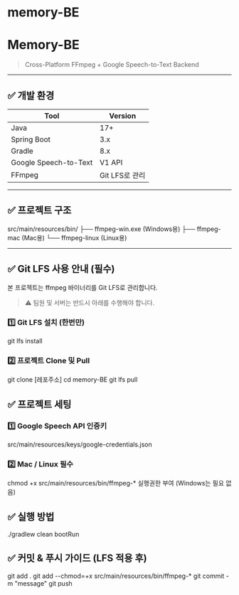 # memory-BE

# Memory-BE

> Cross-Platform FFmpeg + Google Speech-to-Text Backend

---

## ✅ 개발 환경

| Tool | Version |
|------|---------|
| Java | 17+ |
| Spring Boot | 3.x |
| Gradle | 8.x |
| Google Speech-to-Text | V1 API |
| FFmpeg | Git LFS로 관리 |

---

## ✅ 프로젝트 구조

src/main/resources/bin/ ├── ffmpeg-win.exe (Windows용) ├── ffmpeg-mac (Mac용) └── ffmpeg-linux (Linux용)

---

## ✅ Git LFS 사용 안내 (필수)

본 프로젝트는 ffmpeg 바이너리를 Git LFS로 관리합니다.

> ⚠ 팀원 및 서버는 반드시 아래를 수행해야 합니다.

### 1️⃣ Git LFS 설치 (한번만)
git lfs install

### 2️⃣ 프로젝트 Clone 및 Pull
git clone [레포주소]
cd memory-BE
git lfs pull


## ✅ 프로젝트 세팅

### 1️⃣ Google Speech API 인증키
src/main/resources/keys/google-credentials.json

### 2️⃣ Mac / Linux 필수
chmod +x src/main/resources/bin/ffmpeg-*
실행권한 부여 (Windows는 필요 없음)


## ✅ 실행 방법

./gradlew clean bootRun


## ✅ 커밋 & 푸시 가이드 (LFS 적용 후)

git add .
git add --chmod=+x src/main/resources/bin/ffmpeg-*
git commit -m "message"
git push